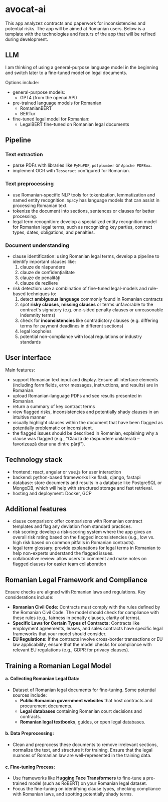 # avocat-ai
This app analyzez contracts and paperwork for inconsistencies and potential risks. The app will be aimed at Romanian users. Below is a template with the technologies and featurs of the app that will be refined during development.

## LLM
I am thinking of using a general-purpose language model in the beginning and switch later to a fine-tuned model on legal documents.

Options include:
- general-purpose models:
    - GPT4 (from the openai API)
- pre-trained language models for Romanian
    - RomanianBERT
    - BERTur
- fine-tuned legal model for Romanian:
    - LegalBERT fine-tuned on Romanian legal documents

## Pipeline
### Text extraction
- parse PDFs with libraries like `PyMuPDF`, `pdfplumber` or `Apache PDFBox`.
- implement OCR with `Tesseract` configured for Romanian.

### Text preprocessing
- use Romanian-specific NLP tools for tokenization, lemmatization and named entity recognition. `SpaCy` has language models that can assist in processing Romanian text.
- tokenize the document into sections, sentences or clauses for better processing.
- legal term recognition: develop a specialized entity recognition model for Romanian legal terms, such as recognizing key parties, contract types, dates, obligations, and penalties.

### Document understanding
- clause identification: using Romanian legal terms, develop a pipeline to identify important clauses like:
    1. clauze de răspundere
    2. clauze de confidențialitate
    3. clauze de penalități
    4. clauze de reziliere
- risk detection: use a combination of fine-tuned legal-models and rule-based techniques to:
    1. detect **ambiguous language** commonly found in Romanian contracts
    2. spot **risky clauses**, **missing clauses** or terms unfavorable to the contract's signatory (e.g. one-sided penalty clauses or unreasonable indemnity terms)
    3. check for **inconsistencies** like contradictory clauses (e.g. differing terms for payment deadlines in different sections)
    4. legal loopholes
    5. potential non-compliance with local regulations or industry standards

## User interface
Main features:
- support Romanian text input and display. Ensure all interface elements (including form fields, error messages, instructions, and results) are in Romanian.
- upload Romanian-language PDFs and see results presented in Romanian.
- return a summary of key contract terms
- view flagged risks, inconsistencies and potentially shady clauses in an intuitive manner
- visually highlight clauses within the document that have been flagged as potentially problematic or inconsistent.
- the flagged issues should be described in Romanian, explaining why a clause was flagged (e.g., "Clauză de răspundere unilaterală – favorizează doar una dintre părți").

## Technology stack
- frontend: react, angular or vue.js for user interaction
- backend: python-based frameworks like flask, django, fastapi
- database: store documents and results in a database like PostgreSQL or MongoDB, which will help with structured storage and fast retrieval.
- hosting and deployment: Docker, GCP

## Additional features
- clause comparison: offer comparisons with Romanian contract templates and flag any deviation from standard practices.
- risk scoring: develop a risk-scoring system where the app gives an overall risk rating based on the flagged inconsistencies (e.g., low vs. high risk based on common pitfalls in Romanian contracts).
- legal term glossary: provide explanations for legal terms in Romanian to help non-experts understand the flagged issues.
- collaborative review: allow users to comment and make notes on flagged clauses for easier team collaboration

## **Romanian Legal Framework and Compliance**

Ensure checks are aligned with Romanian laws and regulations. Key considerations include:

- **Romanian Civil Code:** Contracts must comply with the rules defined by the Romanian Civil Code. The model should check for compliance with these rules (e.g., fairness in penalty clauses, clarity of terms).
- **Specific Laws for Certain Types of Contracts:** Contracts like employment agreements, leases, and sales contracts have specific legal frameworks that your model should consider.
- **EU Regulations:** If the contracts involve cross-border transactions or EU law applicability, ensure that the model checks for compliance with relevant EU regulations (e.g., GDPR for privacy clauses).


## **Training a Romanian Legal Model**

#### a. **Collecting Romanian Legal Data:**
   - Dataset of Romanian legal documents for fine-tuning. Some potential sources include:
     - **Public Romanian government websites** that host contracts and procurement documents.
     - **Legal databases** containing Romanian court decisions and contracts.
     - **Romanian legal textbooks**, guides, or open legal databases.

#### b. **Data Preprocessing:**
   - Clean and preprocess these documents to remove irrelevant sections, normalize the text, and structure it for training. Ensure that the legal nuances of Romanian law are well-represented in the training data.

#### c. **Fine-tuning Process:**
   - Use frameworks like **Hugging Face Transformers** to fine-tune a pre-trained model (such as RoBERT) on your Romanian legal dataset.
   - Focus the fine-tuning on identifying clause types, checking compliance with Romanian laws, and spotting potentially shady terms.
